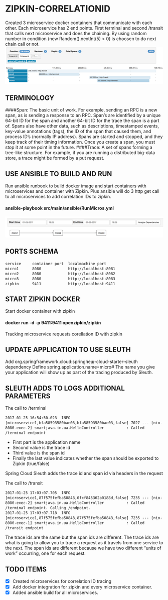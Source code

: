 # ZIPKIN-CORRELATIONID

Created 3 microservice docker containers that communicate with each other. Each microservice has 2 end points. First terminal and second /transit
that calls next microservice and does the chaining.
By using random number in condition (new Random().nextInt(5) > 0) is choosen to do next chain call or not.
![Zipkin1](https://github.com/tsypuk/zipkin-tracking/blob/master/config/img/zipkin1.png)

## TERMINOLOGY
####Span:
The basic unit of work. For example, sending an RPC is a new span, as is sending a response to an RPC. Span’s are identified by a unique 64-bit ID for the span and another 64-bit ID for the trace the span is a part of. Spans also have other data, such as descriptions, timestamped events, key-value annotations (tags), the ID of the span that caused them, and process ID’s (normally IP address).
Spans are started and stopped, and they keep track of their timing information. Once you create a span, you must stop it at some point in the future.
####Trace: 
A set of spans forming a tree-like structure. For example, if you are running a distributed big-data store, a trace might be formed by a put request.

## USE ANSIBLE TO BUILD AND RUN
Run ansible runbook to build docker image and start containers with microservices and container
with Zipkin. Plus ansible will do 3 http get call to all microservices to add correlation IDs to zipkin. 
#### ansible-playbook src/main/ansible/RunMicros.yml
![Zipkin2](https://github.com/tsypuk/zipkin-tracking/blob/master/config/img/zipkin2.png)
## PORTS SCHEMA
```
service     container port  localmachine port
micro1      8080            http://localhost:8081
micro2      8080            http://localhost:8082
micro3      8080            http://localhost:8083
zipkin      9411            http://localhost:9411
```
## START ZIPKIN DOCKER
Start docker container with zipkin
#### docker run -d -p 9411:9411 openzipkin/zipkin

Tracking microservice requests corellation ID with zipkin

## UPDATE APPLICATION TO USE SLEUTH
Add org.springframework.cloud:springпеш-cloud-starter-sleuth dependency
Define spring.application.name=micro#
The name you give your application will show up as part of the tracing produced by Sleuth.

## SLEUTH ADDS TO LOGS ADDITIONAL PARAMETERS
The call to /terminal
```
2017-01-25 16:54:50.023  INFO [microservice1,bfa58593580bae03,bfa58593580bae03,false] 7027 --- [nio-8080-exec-2] smartjava.in.ua.HelloController          : Called /terminal endpoint
```
<ul>
<li>First part is the application name</li>
<li>Second value is the trace id</li>
<li>Third value is the span id</li>
<li>Finally the last value indicates whether the span should be exported to Zipkin (true/false)</li>
</ul>
Spring Cloud Sleuth adds the trace id and span id via headers in the request

The call to /transit
```
2017-01-25 17:03:07.705  INFO [microservice1,87f575fefba50843,0fcf845362a0188d,false] 7235 --- [nio-8080-exec-2] smartjava.in.ua.HelloController          : Called /terminal endpoint. Calling /endpoint.
2017-01-25 17:03:07.718  INFO [microservice1,87f575fefba50843,87f575fefba50843,false] 7235 --- [nio-8080-exec-1] smartjava.in.ua.HelloController          : Called /transit endpoint
```
The trace ids are the same but the span ids are different. 
The trace ids are what is going to allow you to trace a request as it travels from one service to the next. 
The span ids are different because we have two different “units of work” occurring, one for each request.

## TODO ITEMS

- [x] Created microservices for correlation ID tracing
- [x] Add docker integration for zipkin and every microservice container.
- [x] Added ansible build for all microservices.